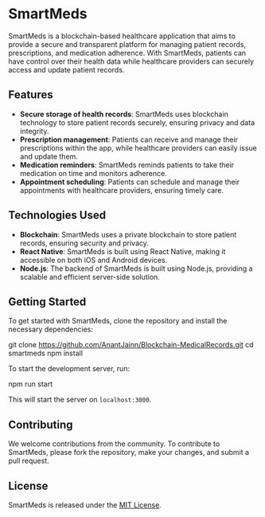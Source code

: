 # SmartMeds

SmartMeds is a blockchain-based healthcare application that aims to provide a secure and transparent platform for managing patient records, prescriptions, and medication adherence. With SmartMeds, patients can have control over their health data while healthcare providers can securely access and update patient records.

## Features

- **Secure storage of health records**: SmartMeds uses blockchain technology to store patient records securely, ensuring privacy and data integrity.
- **Prescription management**: Patients can receive and manage their prescriptions within the app, while healthcare providers can easily issue and update them.
- **Medication reminders**: SmartMeds reminds patients to take their medication on time and monitors adherence.
- **Appointment scheduling**: Patients can schedule and manage their appointments with healthcare providers, ensuring timely care.

## Technologies Used

- **Blockchain**: SmartMeds uses a private blockchain to store patient records, ensuring security and privacy.
- **React Native**: SmartMeds is built using React Native, making it accessible on both iOS and Android devices.
- **Node.js**: The backend of SmartMeds is built using Node.js, providing a scalable and efficient server-side solution.

## Getting Started

To get started with SmartMeds, clone the repository and install the necessary dependencies:

git clone https://github.com/AnantJainn/Blockchain-MedicalRecords.git
cd smartmeds
npm install


To start the development server, run:

npm run start


This will start the server on `localhost:3000`.

## Contributing

We welcome contributions from the community. To contribute to SmartMeds, please fork the repository, make your changes, and submit a pull request.

## License

SmartMeds is released under the [MIT License](https://opensource.org/licenses/MIT).
